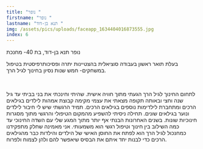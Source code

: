 ```yaml
---
title: "נופר "
firstname: "נופר "
lastname: "תנא בן-דוד "
img: /assets/pics/uploads/faceapp_1634404016873555.jpg
index: 6
---
```

נופר תנא בן-דוד, בת 40- מחנכת

בעלת תואר ראשון בעבודה סוציאלית בהצטיינות יתרה ופסיכותרפיסטית בטיפול במשחקים- חמש שנות נסיון בחינוך לגיל הרך. 

 

לתחום החינוך לגיל הרך הגעתי מתוך חוויה אישית. שהיתי וחינכתי את בני בביתי עד גיל שנה וחצי ובאותה תקופה מצאתי את עצמי מקימה קבוצת אמהות לילדים בגילאים הרכים ומתחברת לילדימות נוספים בגילאים הרכים. תמיד הרגשתי שיש לי חיבור לילדים ונוער בגילאים שונים. תחילה ניסיתי להשפיע מהמקום הטיפולי והרגשי מתוך מסגרות חינוכיות שונות. בשנים האחרונות הבנתי אף יותר מתוך המגע שלי עם השדה החינוכי עד כמה השילוב בין חינוך וטיפול רגשי הוא משמעותי. אני מאמינה שחלק מתפקידנו כמחנכול לגיל הרך הוא לפתח את החוסן האישי של הילדים והילדות כבר מהגילאים הרכים כדי לבנות יחד איתם את הבסיס שיאפשר להם ולהן לצמוח ולפרוח.



<!--EndFragment-->
